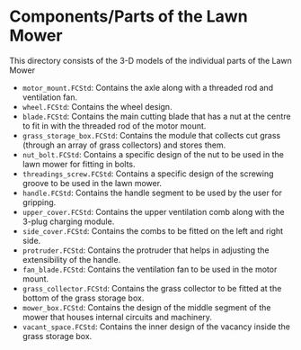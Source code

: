 # Components/Parts of the Lawn Mower
This directory consists of the 3-D models of the individual parts of the Lawn Mower

- `motor_mount.FCStd`: Contains the axle along with a threaded rod and ventilation fan.
- `wheel.FCStd`: Contains the wheel design.
- `blade.FCStd`: Contains the main cutting blade that has a nut at the centre to fit in with the threaded rod of the motor mount.
- `grass_storage_box.FCStd`: Contains the module that collects cut grass (through an array of grass collectors) and stores them.
- `nut_bolt.FCStd`: Contains a specific design of the nut to be used in the lawn mower for fitting in bolts.
- `threadings_screw.FCStd`: Contains a specific design of the screwing groove to be used in the lawn mower. 
- `handle.FCStd`: Contains the handle segment to be used by the user for gripping.
- `upper_cover.FCStd`: Contains the upper ventilation comb along with the 3-plug charging module.
- `side_cover.FCStd`: Contains the combs to be fitted on the left and right side.
- `protruder.FCStd`: Contains the protruder that helps in adjusting the extensibility of the handle.
- `fan_blade.FCStd`: Contains the ventilation fan to be used in the motor mount.
- `grass_collector.FCStd`: Contains the grass collector to be fitted at the bottom of the grass storage box.
- `mower_box.FCStd`: Contains the design of the middle segment of the mower that houses internal circuits and machinery.
- `vacant_space.FCStd`: Contains the inner design of the vacancy inside the grass storage box.

